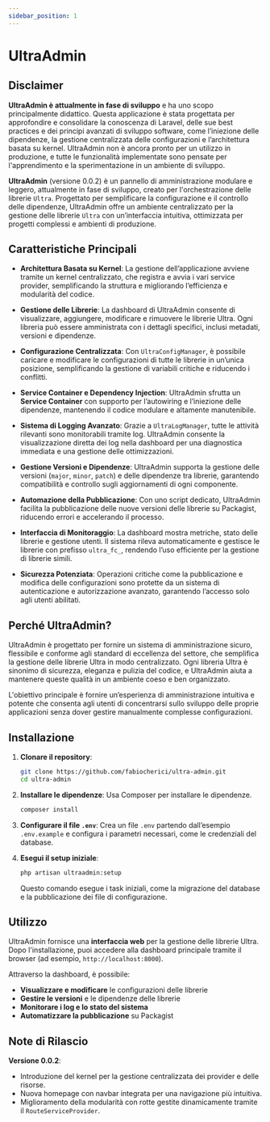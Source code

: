 ```yaml
---
sidebar_position: 1
---
```


# UltraAdmin

## Disclaimer

**UltraAdmin è attualmente in fase di sviluppo** e ha uno scopo principalmente didattico. Questa applicazione è stata progettata per approfondire e consolidare la conoscenza di Laravel, delle sue best practices e dei principi avanzati di sviluppo software, come l’iniezione delle dipendenze, la gestione centralizzata delle configurazioni e l’architettura basata su kernel. UltraAdmin non è ancora pronto per un utilizzo in produzione, e tutte le funzionalità implementate sono pensate per l'apprendimento e la sperimentazione in un ambiente di sviluppo.

**UltraAdmin** (versione 0.0.2) è un pannello di amministrazione modulare e leggero, attualmente in fase di sviluppo, creato per l'orchestrazione delle librerie `Ultra`. Progettato per semplificare la configurazione e il controllo delle dipendenze, UltraAdmin offre un ambiente centralizzato per la gestione delle librerie `Ultra` con un’interfaccia intuitiva, ottimizzata per progetti complessi e ambienti di produzione.

## Caratteristiche Principali

- **Architettura Basata su Kernel**: La gestione dell’applicazione avviene tramite un kernel centralizzato, che registra e avvia i vari service provider, semplificando la struttura e migliorando l’efficienza e modularità del codice.

- **Gestione delle Librerie**: La dashboard di UltraAdmin consente di visualizzare, aggiungere, modificare e rimuovere le librerie Ultra. Ogni libreria può essere amministrata con i dettagli specifici, inclusi metadati, versioni e dipendenze.

- **Configurazione Centralizzata**: Con `UltraConfigManager`, è possibile caricare e modificare le configurazioni di tutte le librerie in un’unica posizione, semplificando la gestione di variabili critiche e riducendo i conflitti.

- **Service Container e Dependency Injection**: UltraAdmin sfrutta un **Service Container** con supporto per l’autowiring e l’iniezione delle dipendenze, mantenendo il codice modulare e altamente manutenibile.

- **Sistema di Logging Avanzato**: Grazie a `UltraLogManager`, tutte le attività rilevanti sono monitorabili tramite log. UltraAdmin consente la visualizzazione diretta dei log nella dashboard per una diagnostica immediata e una gestione delle ottimizzazioni.

- **Gestione Versioni e Dipendenze**: UltraAdmin supporta la gestione delle versioni (`major`, `minor`, `patch`) e delle dipendenze tra librerie, garantendo compatibilità e controllo sugli aggiornamenti di ogni componente.

- **Automazione della Pubblicazione**: Con uno script dedicato, UltraAdmin facilita la pubblicazione delle nuove versioni delle librerie su Packagist, riducendo errori e accelerando il processo.

- **Interfaccia di Monitoraggio**: La dashboard mostra metriche, stato delle librerie e gestione utenti. Il sistema rileva automaticamente e gestisce le librerie con prefisso `ultra_fc_`, rendendo l’uso efficiente per la gestione di librerie simili.

- **Sicurezza Potenziata**: Operazioni critiche come la pubblicazione e modifica delle configurazioni sono protette da un sistema di autenticazione e autorizzazione avanzato, garantendo l’accesso solo agli utenti abilitati.

## Perché UltraAdmin?

UltraAdmin è progettato per fornire un sistema di amministrazione sicuro, flessibile e conforme agli standard di eccellenza del settore, che semplifica la gestione delle librerie Ultra in modo centralizzato. Ogni libreria Ultra è sinonimo di sicurezza, eleganza e pulizia del codice, e UltraAdmin aiuta a mantenere queste qualità in un ambiente coeso e ben organizzato.

L'obiettivo principale è fornire un’esperienza di amministrazione intuitiva e potente che consenta agli utenti di concentrarsi sullo sviluppo delle proprie applicazioni senza dover gestire manualmente complesse configurazioni.

## Installazione

1. **Clonare il repository**:
   ```sh
   git clone https://github.com/fabiocherici/ultra-admin.git
   cd ultra-admin
   ```

2. **Installare le dipendenze**:
   Usa Composer per installare le dipendenze.
   ```sh
   composer install
   ```

3. **Configurare il file `.env`**:
   Crea un file `.env` partendo dall’esempio `.env.example` e configura i parametri necessari, come le credenziali del database.

4. **Esegui il setup iniziale**:
   ```sh
   php artisan ultraadmin:setup
   ```
   Questo comando esegue i task iniziali, come la migrazione del database e la pubblicazione dei file di configurazione.

## Utilizzo

UltraAdmin fornisce una **interfaccia web** per la gestione delle librerie Ultra. Dopo l'installazione, puoi accedere alla dashboard principale tramite il browser (ad esempio, `http://localhost:8000`).

Attraverso la dashboard, è possibile:
- **Visualizzare e modificare** le configurazioni delle librerie
- **Gestire le versioni** e le dipendenze delle librerie
- **Monitorare i log e lo stato del sistema**
- **Automatizzare la pubblicazione** su Packagist

## Note di Rilascio

**Versione 0.0.2**:
- Introduzione del kernel per la gestione centralizzata dei provider e delle risorse.
- Nuova homepage con navbar integrata per una navigazione più intuitiva.
- Miglioramento della modularità con rotte gestite dinamicamente tramite il `RouteServiceProvider`.

